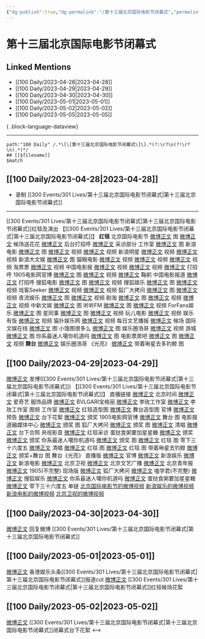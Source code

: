 ```yaml
---
{"dg-publish":true,"dg-permalink":"/第十三届北京国际电影节闭幕式","permalink":"/第十三届北京国际电影节闭幕式/","created":"2023-04-28T19:49:50.000+08:00","updated":"2023-05-04T22:02:36.000+08:00"}
---
```


# 第十三届北京国际电影节闭幕式

## Linked Mentions
- [[100 Daily/2023-04-28\|2023-04-28]]
- [[100 Daily/2023-04-29\|2023-04-29]]
- [[100 Daily/2023-04-30\|2023-04-30]]
- [[100 Daily/2023-05-01\|2023-05-01]]
- [[100 Daily/2023-05-02\|2023-05-02]]
- [[100 Daily/2023-05-05\|2023-05-05]]

{ .block-language-dataview}

---

```expander
path:"100 Daily" /.*\[\[第十三届北京国际电影节闭幕式\]\].*(?:\r?\n(?!\r?\n).*)*/
## [[$filename]]
$match
```
## [[100 Daily/2023-04-28\|2023-04-28]]
  - 录制 [[300 Events/301 Lives/第十三届北京国际电影节闭幕式\|第十三届北京国际电影节闭幕式]]
---
[[300 Events/301 Lives/第十三届北京国际电影节闭幕式\|第十三届北京国际电影节闭幕式]]红毯及演出
【[[300 Events/301 Lives/第十三届北京国际电影节闭幕式\|第十三届北京国际电影节闭幕式]]】
**红毯**
北京国际电影节
[微博正文](https://weibo.com/1874245651/ME62K4HRr) 图
[微博正文](https://weibo.com/1874245651/4895572391102849) 候场送花花
[微博正文](http://weibo.com/1874245651/ME6BYDUZh) 后台打招呼
[微博正文](http://weibo.com/1874245651/ME7vGEkHT) 采访部分
工作室
[微博正文](http://weibo.com/7478855230/ME7Foznsf) 图
新浪电影
[微博正文](https://weibo.com/1623886424/ME5UKAusF) 图
[微博正文](https://weibo.com/1623886424/ME5Uhkhr5) 视频
[微博正文](https://weibo.com/1623886424/ME5Wxo2pG) 视频
新浪明星
[微博正文](https://weibo.com/2921243620/ME5TadQuH) 视频
[微博正文](https://weibo.com/2921243620/ME5UIwpQb) 视频
新浪大文娱
[微博正文](https://weibo.com/6336553950/ME5T8Ezbp) 图
猫眼电影
[微博正文](https://weibo.com/2611607127/ME5T29Ddy) 视频
[微博正文](https://weibo.com/2611607127/ME5TZ3oDq) 视频
[微博正文](https://weibo.com/2611607127/ME5VsinLL) 视频
淘票票
[微博正文](https://weibo.com/2095820504/ME5ZyajH3) 视频
中国电影报
[微博正文](https://weibo.com/2304129841/ME5XfE1Vm) 视频
[微博正文](https://weibo.com/2304129841/ME5YhhAsw) 视频
[微博正文](http://weibo.com/2304129841/ME6tLx7fV) 打招呼
1905电影网官博
[微博正文](http://weibo.com/1635270132/ME5ZI8Itd) 图
[微博正文](http://weibo.com/1635270132/ME5VXDM5J) 视频
[微博正文](http://weibo.com/1635270132/ME7OyxKow) 鞠躬
中国电影报道
[微博正文](http://weibo.com/1261788454/ME6mECp7I) 打招呼
搜狐电影
[微博正文](https://weibo.com/2206724733/ME5VC5KYx) 图
[微博正文](https://weibo.com/2206724733/ME631hmmt) 视频
搜狐娱乐
[微博正文](http://weibo.com/1843633441/ME5UX2u8g) 图
[微博正文](https://weibo.com/1843633441/ME6GApzIJ) 视频
戏客Seeker
[微博正文](https://weibo.com/6891885433/ME5Y32gqr) 视频
[微博正文](https://weibo.com/6891885433/ME5ZSgZjD) 视频
狐厂大拷问
[微博正文](https://weibo.com/6525010965/ME5TM15d0) 图
[微博正文](https://weibo.com/6525010965/ME5YEwzI0) 视频
青流娱乐
[微博正文](https://weibo.com/6192935507/ME5Uy9PU8) 图
[微博正文](https://weibo.com/6192935507/ME61JvoQf) 视频
剧淘
[微博正文](https://weibo.com/5697928291/ME5VVi5cd) 图
[微博正文](https://weibo.com/5697928291/ME5UeDsXD) 视频
[微博正文](https://weibo.com/5697928291/ME5X80sJB) 视频
中新文娱
[微博正文](https://weibo.com/7728745629/ME5U5a75P) 图
听听FM
[微博正文](https://weibo.com/5168259491/ME5W3gNcY) 图
[微博正文](https://weibo.com/5168259491/ME5TWiakz) 视频
ForFans娱乐
[微博正文](https://weibo.com/5612234891/ME5VGbIaX) 图
星同事
[微博正文](https://weibo.com/7090942012/ME5UkBp7Q) 图
[微博正文](https://weibo.com/7090942012/ME5Zuhyh2) 视频
玩儿电影
[微博正文](https://weibo.com/2547827413/ME5T0b3nE) 视频
娱乐有饭
[微博正文](https://weibo.com/1893711543/ME5UmDhGH) 视频
猫扑娱乐网
[微博正文](https://weibo.com/2684521402/ME5YAqCTv) 视频
每日文艺播报
[微博正文](https://weibo.com/1283367840/ME64L5o5H) 候场
国际文娱在线
[微博正文](http://weibo.com/1846116411/ME5VhCRwk) 图
小饿图很多么
[微博正文](http://weibo.com/5311514508/ME70Gbaa3) 图
娱乐圈浩哥
[微博正文](http://weibo.com/6873876180/ME5VJ7WF5) 视频
游城
[微博正文](http://weibo.com/1801743981/ME5YWCtxQ) 图
你系最迷人噶你机道吗
[微博正文](http://weibo.com/7724525486/ME63efg4x) 图
电影票房吧
[微博正文](https://weibo.com/3348078992/ME62s3dy1) 图
[微博正文](https://weibo.com/3348078992/ME6dT1SXG) 视频
**舞台**
[微博正文](http://weibo.com/6873876180/ME7ghCw68) 娱乐圈浩哥 《光亮》
[微博正文](http://weibo.com/3246571812/ME7CzmYJZ) 带着啾星去多钓鲸  图
## [[100 Daily/2023-04-29\|2023-04-29]]
[微博正文](http://weibo.com/1736988591/MEgmQvo3y) 发博([[300 Events/301 Lives/第十三届北京国际电影节闭幕式\|第十三届北京国际电影节闭幕式]])
【[[300 Events/301 Lives/第十三届北京国际电影节闭幕式\|第十三届北京国际电影节闭幕式]]】
直播链接
[微博正文](http://weibo.com/2992050891/MEfCm068i) 北京时间
[微博正文](https://weibo.com/1731986465/MEgbczTTI) 爱奇艺
服饰品牌
[微博正文](http://weibo.com/2090537982/ME8nRwXgp) BVLGARI宝格丽
[微博正文](http://weibo.com/3086987805/ME6gga2ou) 李玫工作室
[微博正文](https://weibo.com/3086987805/4895984834318258) 李玫工作室
图频
工作室
[微博正文](http://weibo.com/7478855230/MEg50cb2Z) 红毯造型图
[微博正文](http://weibo.com/7478855230/MEgxChXYf) 舞台造型图
官博
[微博正文](http://weibo.com/1874245651/MEfcrnp6S) 预告
[微博正文](https://weibo.com/1874245651/MEe6UvwjX) 台下花絮
[微博正文](http://weibo.com/1874245651/MEgb4xTkc) 颁奖
1905电影网官博
[微博正文](https://weibo.com/1635270132/MEgjHtT3Z) 舞台 图
电影报道融媒体中心
[微博正文](http://weibo.com/6495544869/MEgeKF1GA) 颁奖 图
狐厂大拷问
[微博正文](http://weibo.com/6525010965/MEfZRhyEq) 颁奖 图
[微博正文](http://weibo.com/6525010965/MEg6Qu3mn) 清唱
[微博正文](http://weibo.com/6525010965/MEg7twxOg) 台下合照
央视影音
[微博正文](http://weibo.com/1774835215/MEeFpfHtF) 红毯采访
蛋挞食粥要加星星糖
[微博正文](http://weibo.com/6048634807/MEer3x6ai) 颁奖
[微博正文](http://weibo.com/6048634807/MEgtcnMMv) 颁奖
你系最迷人噶你机道吗
[微博正文](https://weibo.com/7724525486/4895949073160323) 颁奖 图
[微博正文](http://weibo.com/7724525486/MEd3RnwDt) 红毯 图
零下三十六度五
[微博正文](http://weibo.com/2680872201/MEgoc5GBu) 清唱
[微博正文](http://weibo.com/2680872201/MEfBA6M42) 红毯 图
[微博正文](http://weibo.com/2680872201/ME66nxdzX) 红毯 图
带着啾星去钓鲸
[微博正文](http://weibo.com/3246571812/MEgUvbSN4) 颁奖+舞台 图
舞台《光亮》
直播版
[微博正文](http://weibo.com/1874245651/MEgiywzGl) 官博
[微博正文](https://weibo.com/1642591402/MEgmPyQb9) 新浪娱乐
[微博正文](http://weibo.com/1623886424/MEgmMhI45) 新浪电影
[微博正文](http://weibo.com/1779837945/MEgCzCKxc) 北京卫视
[微博正文](http://weibo.com/2106115754/MEgqjy0Ln) 北京文艺广播
[微博正文](http://weibo.com/1749990115/MEgk9b4MJ) 北京青年报
[微博正文](https://weibo.com/1635270132/MEg1unejE) 1905(不完整)
现场版
[微博正文](http://weibo.com/6525010965/MEg7tultp) 狐厂大拷问
[微博正文](http://weibo.com/1901459883/ME8lC88kh) 嗑学君(不完整)
[微博正文](http://weibo.com/1843633441/MEgcm8Ro1) 搜狐娱乐
[微博正文](http://weibo.com/7724525486/MEgp0iwaJ) 你系最迷人噶你机道吗
[微博正文](http://weibo.com/6048634807/MEgFf5jLy) 蛋挞食粥要加星星糖
[微博正文](https://weibo.com/2680872201/MEgJgtWig) 零下三十六度五
单链
[北京国际电影节的微博视频](https://video.weibo.com/show?fid=1034:4895954390941795)
[新浪娱乐的微博视频](https://video.weibo.com/show?fid=1034:4895959532896309)
[新浪电影的微博视频](https://video.weibo.com/show?fid=1034:4895958669131812)
[北京卫视的微博视频](https://video.weibo.com/show?fid=1034:4895968236339243)
## [[100 Daily/2023-04-30\|2023-04-30]]
[微博正文](http://weibo.com/1736988591/MEgmQvo3y) 回复微博 [[300 Events/301 Lives/第十三届北京国际电影节闭幕式\|第十三届北京国际电影节闭幕式]]
## [[100 Daily/2023-05-01\|2023-05-01]]
[微博正文](http://weibo.com/2043712215/MErqMjS4c) 香港娱乐头条[[300 Events/301 Lives/第十三届北京国际电影节闭幕式\|第十三届北京国际电影节闭幕式]]报道cut
[微博正文](http://weibo.com/5122158435/MEuL9D6FL) [[300 Events/301 Lives/第十三届北京国际电影节闭幕式\|第十三届北京国际电影节闭幕式]]红毯候场花絮
## [[100 Daily/2023-05-02\|2023-05-02]]
[微博正文](http://weibo.com/6873876180/MEQTBi0bA) [[300 Events/301 Lives/第十三届北京国际电影节闭幕式\|第十三届北京国际电影节闭幕式]]闭幕式台下花絮
<-->